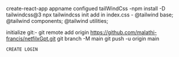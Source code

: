 create-react-app appname
configued tailWindCss
    -npm install -D tailwindcss@3
    npx tailwindcss init
add in index.css -
    @tailwind base;
    @tailwind components;
    @tailwind utilities;

initialize git:-
    git remote add origin https://github.com/malathi-francis/netfilxGpt.git
    git branch -M main
    git push -u origin main

    CREATE LOGIN 